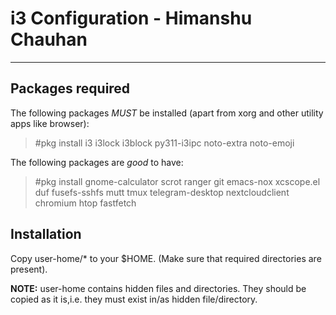 # i3 Configuration - Himanshu Chauhan
-------------------------------------

## Packages required
The following packages *MUST* be installed (apart from xorg and other utility apps like browser):
> #pkg install i3 i3lock i3block py311-i3ipc noto-extra noto-emoji

The following packages are *good* to have:
> #pkg install gnome-calculator scrot ranger git emacs-nox xcscope.el duf fusefs-sshfs mutt tmux telegram-desktop nextcloudclient chromium htop fastfetch

## Installation
Copy user-home/* to your $HOME. (Make sure that required directories are present).

**NOTE:** user-home contains hidden files and directories. They should be copied as it is,i.e. they must exist in/as hidden file/directory.

